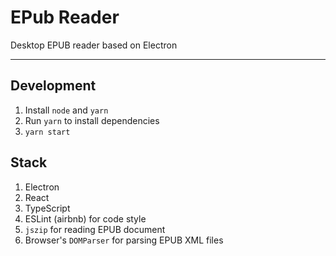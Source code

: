 # EPub Reader

Desktop EPUB reader based on Electron

---

## Development

1. Install `node` and `yarn`
2. Run `yarn` to install dependencies
3. `yarn start`

## Stack

1. Electron
2. React
3. TypeScript
4. ESLint (airbnb) for code style
5. `jszip` for reading EPUB document
6. Browser's `DOMParser` for parsing EPUB XML files
